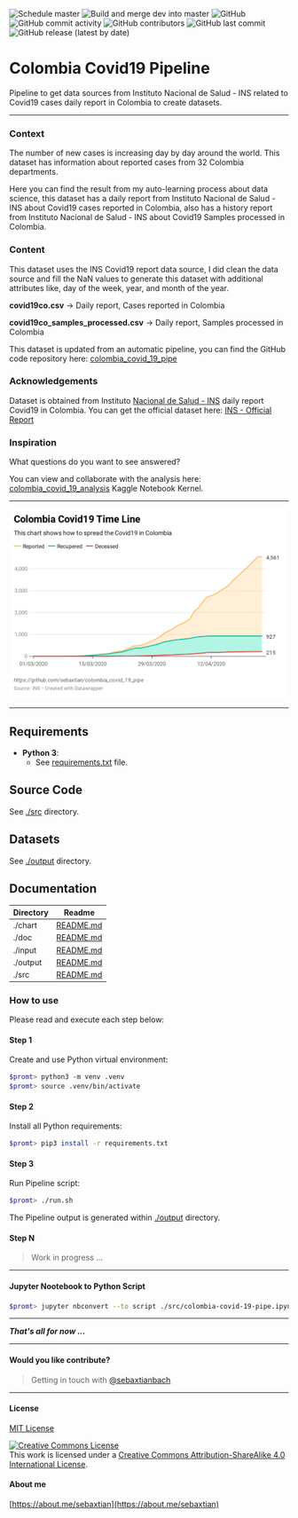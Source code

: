 ![Schedule master](https://github.com/sebaxtian/colombia_covid_19_pipe/workflows/Schedule%20master/badge.svg?branch=master&event=schedule)
![Build and merge dev into master](https://github.com/sebaxtian/colombia_covid_19_pipe/workflows/Build%20and%20merge%20dev%20into%20master/badge.svg?branch=dev&event=push)
![GitHub](https://img.shields.io/github/license/sebaxtian/colombia_covid_19_pipe?style=plastic)
![GitHub commit activity](https://img.shields.io/github/commit-activity/m/sebaxtian/colombia_covid_19_pipe?style=plastic)
![GitHub contributors](https://img.shields.io/github/contributors/sebaxtian/colombia_covid_19_pipe?style=plastic)
![GitHub last commit](https://img.shields.io/github/last-commit/sebaxtian/colombia_covid_19_pipe?color=09ca8c&style=plastic)
![GitHub release (latest by date)](https://img.shields.io/github/v/release/sebaxtian/colombia_covid_19_pipe?style=plastic)

# Colombia Covid19 Pipeline

Pipeline to get data sources from Instituto Nacional de Salud - INS related to Covid19 cases daily report in Colombia to create datasets.

---

### Context

The number of new cases is increasing day by day around the world. This dataset has information about reported cases from 32 Colombia departments.

Here you can find the result from my auto-learning process about data science, this dataset has a daily report from Instituto Nacional de Salud - INS about Covid19 cases reported in Colombia, also has a history report from Instituto Nacional de Salud - INS about Covid19 Samples processed in Colombia.

### Content

This dataset uses the INS Covid19 report data source, I did clean the data source and fill the NaN values to generate this dataset with additional attributes like, day of the week, year, and month of the year.

**covid19co.csv** -&gt; Daily report, Cases reported in Colombia

**covid19co_samples_processed.csv** -&gt; Daily report, Samples processed in Colombia

This dataset is updated from an automatic pipeline, you can find the GitHub code repository here: [colombia_covid_19_pipe](https://github.com/sebaxtian/colombia_covid_19_pipe)

### Acknowledgements

Dataset is obtained from Instituto [Nacional de Salud - INS](https://www.ins.gov.co/Noticias/Paginas/Coronavirus.aspx) daily report Covid19 in Colombia.
You can get the official dataset here: [INS - Official Report](https://www.datos.gov.co/Salud-y-Protecci-n-Social/Casos-positivos-de-COVID-19-en-Colombia/gt2j-8ykr)


### Inspiration

What questions do you want to see answered?

You can view and collaborate with the analysis here: [colombia_covid_19_analysis](https://www.kaggle.com/sebaxtian/colombia-covid-19-analysis) Kaggle Notebook Kernel.

---

[![Colombia Covid19 Time Line](./chart/covid19_time_line.png "Colombia Covid19 Time Line")](https://www.datawrapper.de/_/b9YVt/)

---

## Requirements

- **Python 3**:
  - See [requirements.txt](./requirements.txt) file.

## Source Code

See [./src](./src) directory.

## Datasets

See [./output](./output) directory.

## Documentation

| Directory | Readme    |
|-----------|-----------|
| ./chart   | [README.md](./chart/README.md) |
| ./doc     | [README.md](./doc/README.md) |
| ./input   | [README.md](./input/README.md) |
| ./output  | [README.md](./output/README.md) |
| ./src     | [README.md](./src/README.md) |

### How to use

Please read and execute each step below:

#### Step 1

Create and use Python virtual environment:

```bash
$promt> python3 -m venv .venv
$promt> source .venv/bin/activate
```

#### Step 2

Install all Python requirements:

```bash
$promt> pip3 install -r requirements.txt
```

#### Step 3

Run Pipeline script:

```bash
$promt> ./run.sh
```

The Pipeline output is generated within [./output](./output) directory.

#### Step N

> Work in progress ...

---

#### Jupyter Nootebook to Python Script

```bash
$promt> jupyter nbconvert --to script ./src/colombia-covid-19-pipe.ipynb --output colombia_covid_19_pipe
```

---

***That's all for now ...***

---

#### Would you like contribute?

> Getting in touch with [@sebaxtianbach](https://twitter.com/sebaxtianbach)

---

#### License

[MIT License](./LICENSE)

<a rel="license" href="http://creativecommons.org/licenses/by-sa/4.0/"><img alt="Creative Commons License" style="border-width:0" src="https://i.creativecommons.org/l/by-sa/4.0/88x31.png" /></a><br />This work is licensed under a <a rel="license" href="http://creativecommons.org/licenses/by-sa/4.0/">Creative Commons Attribution-ShareAlike 4.0 International License</a>.

#### About me

[https://about.me/sebaxtian](https://about.me/sebaxtian)
